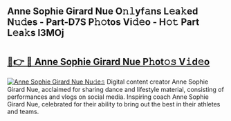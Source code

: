 ## Anne Sophie Girard Nue O𝚗𝚕yf𝚊ns L𝚎a𝚔ed N𝚞𝚍es - Part-D7S P𝚑𝚘tos Vi𝚍𝚎o - H𝚘𝚝 Part L𝚎a𝚔s l3MOj

# <h2><a href="http://kf8plo.oniu.top/?m=Anne+Sophie+Girard+Nue">🔗👉 🔴 Anne Sophie Girard Nue P𝚑ot𝚘𝚜 V𝚒d𝚎o</a></h2>

[![Anne Sophie Girard Nue Nu𝚍e𝚜](https://i.imgur.com/0qMVB7G.gif)](http://kf8plo.oniu.top/?m=Anne+Sophie+Girard+Nue)
Digital content creator Anne Sophie Girard Nue, acclaimed for sharing dance and lifestyle material, consisting of performances and vlogs on social media. Inspiring coach Anne Sophie Girard Nue, celebrated for their ability to bring out the best in their athletes and teams.  
